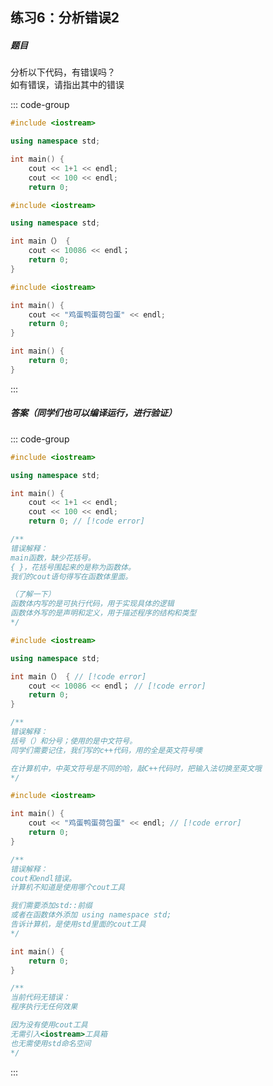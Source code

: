## 练习6：分析错误2 <Badge type="medium" />

##### 题目
分析以下代码，有错误吗？<br/>
如有错误，请指出其中的错误

::: code-group

```cpp [代码1]
#include <iostream>

using namespace std;

int main() {
    cout << 1+1 << endl;
    cout << 100 << endl;
    return 0;
```

```cpp [代码2]
#include <iostream>

using namespace std;

int main（） {
    cout << 10086 << endl；
    return 0;
}
```

```cpp [代码3]
#include <iostream>

int main() {
    cout << "鸡蛋鸭蛋荷包蛋" << endl;
    return 0;
}
```

```cpp [代码4]
int main() {
    return 0;
}

```
:::

##### 答案（同学们也可以编译运行，进行验证）

<PasswordProtected>

::: code-group

```cpp [代码1]
#include <iostream>

using namespace std;

int main() {
    cout << 1+1 << endl;
    cout << 100 << endl;
    return 0; // [!code error]

/**
错误解释：
main函数，缺少花括号。
{ }，花括号围起来的是称为函数体。
我们的cout语句得写在函数体里面。

（了解一下）
函数体内写的是可执行代码，用于实现具体的逻辑
函数体外写的是声明和定义，用于描述程序的结构和类型
*/
```

```cpp [代码2]
#include <iostream>

using namespace std;

int main（） { // [!code error]
    cout << 10086 << endl； // [!code error]
    return 0;
}

/**
错误解释：
括号（）和分号；使用的是中文符号。
同学们需要记住，我们写的c++代码，用的全是英文符号噢

在计算机中，中英文符号是不同的哈，敲C++代码时，把输入法切换至英文哦
*/
```

```cpp [代码3]
#include <iostream>

int main() {
    cout << "鸡蛋鸭蛋荷包蛋" << endl; // [!code error]
    return 0;
}

/**
错误解释：
cout和endl错误。
计算机不知道是使用哪个cout工具

我们需要添加std::前缀
或者在函数体外添加 using namespace std;
告诉计算机，是使用std里面的cout工具
*/
```

```cpp [代码4]
int main() {
    return 0;
}

/**
当前代码无错误：
程序执行无任何效果

因为没有使用cout工具
无需引入<iostream>工具箱
也无需使用std命名空间
*/
```
:::

</PasswordProtected>
